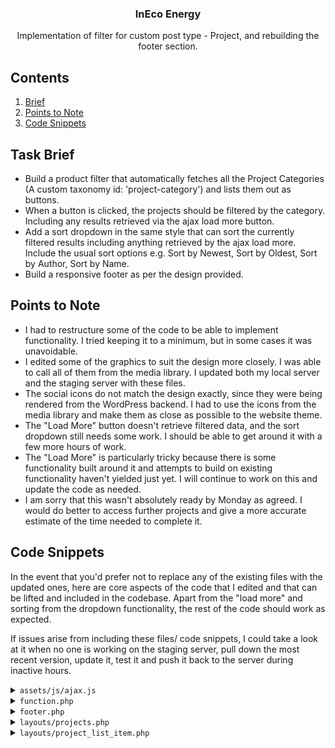 <div align="center">

  <h3 align="center">InEco Energy</h3>

   <div align="center">
     Implementation of filter for custom post type - Project, and rebuilding the footer section.
    </div>
</div>

## <a name="table">Contents</a>

1. [Brief](#brief)
2. [Points to Note](#to-note)
3. [Code Snippets](#snippets)


## <a name="brief">Task Brief</a>

- Build a product filter that automatically fetches all the Project Categories (A custom taxonomy id: 'project-category') and lists them out as buttons.
- When a button is clicked, the projects should be filtered by the category. Including any results retrieved via the ajax load more button.
- Add a sort dropdown in the same style that can sort the currently filtered results including anything retrieved by the ajax load more. Include the usual sort options e.g. Sort by Newest, Sort by Oldest, Sort by Author, Sort by Name.
- Build a responsive footer as per the design provided. 

## <a name="to-note">Points to Note</a>

- I had to restructure some of the code to be able to implement functionality. I tried keeping it to a minimum, but in some cases it was unavoidable.
- I edited some of the graphics to suit the design more closely. I was able to call all of them from the media library. I updated both my local server and the staging server with these files.
- The social icons do not match the design exactly, since they were being rendered from the WordPress backend. I had to use the icons from the media library and make them as close as possible to the website theme.
- The "Load More" button doesn't retrieve filtered data, and the sort dropdown still needs some work. I should be able to get around it with a few more hours of work.
- The "Load More" is particularly tricky because there is some functionality built around it and attempts to build on existing functionality haven't yielded just yet. I will continue to work on this and update the code as needed.
- I am sorry that this wasn't absolutely ready by Monday as agreed. I would do better to access further projects and give a more accurate estimate of the time needed to complete it.

## <a name="snippets">Code Snippets</a>

In the event that you'd prefer not to replace any of the existing files with the updated ones, here are core aspects of the code that I edited and that can be lifted and included in the codebase. Apart from the "load more" and sorting from the dropdown functionality, the rest of the code should work as expected.

If issues arise from including these files/ code snippets, I could take a look at it when no one is working on the staging server, pull down the most recent version, update it, test it and push it back to the server during inactive hours.

<details>
<summary><code>assets/js/ajax.js</code></summary>

```javascript
$(document).ready(function() {
  $('.cat-list-item').on('click', function(event) {
    (event).preventDefault();
    $('.cat-list-item').removeClass('active');
    $(this).addClass('active');

    var category =$(this).data('category');

    $.ajax({
      type: "POST",
      dataType: "html",
      url:  ajax_projects.ajaxurl,
      data: {
        action: 'filter_projects',
        type: $(this).data('type'),
        category: $(this).data('category'),
      },
      success: function(res) {
        $('#projects').html(res);
      },
      error: function(result){
        console.warn(result);
      }
    });
  });
});
```

</details>

<details>
<summary><code>function.php</code></summary>

```php
function filter_projects() {
    $postType = $_POST['type'];
    $termSlug = $_POST['category'];

    $args = array(
        'post_type' 		=>	$postType,
        'posts_per_page'	=>	6,
        'paged'				=>	1,
    );

    if ( ! empty( $termSlug ) ) {
        $args['tax_query'] = array(
            array(
                'taxonomy' => 'project-category',
                'terms'    => $termSlug,
            ),
        );
    }

    $wp_query = new WP_Query($args);

    if($wp_query->have_posts()): while($wp_query->have_posts()) : $wp_query->the_post();
    get_template_part('layouts/project_list_item.php');
    endwhile;
    wp_reset_postdata();
    else :
        echo "No Projects Found";
        $response = 'empty';
    endif;
    wp_die();

}

add_action('wp_ajax_filter_projects', 'filter_projects');
add_action('wp_ajax_nopriv_filter_projects', 'filter_projects');
```

</details>

<details>
<summary><code>footer.php</code></summary>

```php
<footer class="footer-div" id="site-footer">
  <script>
    $( "[href='#carbon-calc-pop']" ).on( "click", function() {
      $( "#carbon-calc" ).css("display", "block");
    } );

    $( "#carbon-calc-x" ).on( "click", function() {
      $( "#carbon-calc" ).css("display", "none");
    } );
  </script>

  <?php
  $headerLogoGroup = get_field('logo', 'option');
  $headerLogo = $headerLogoGroup['inverse'];
  $cta = get_field('call_to_action', 'option');
  $call_us = $cta['call_us'];
  $email_us = $cta['email_us'];
  $footerLinks = get_field('footer_links', 'option');
  $followUs = $footerLinks['follow_us'];
  $findUs = $footerLinks['find_us'];
  ?>

  <div class="overlay">
    <div class="overlay-image">
      <div class="container">
        <div class="row">
          <div class="footer-col footer-col-left">
            <h4 class="mt-35">Navigation</h4>
            <ul>
                <?php

                $arrayMenu = wp_get_nav_menu_items("CompressedMenu");
                foreach ($arrayMenu as $navItem ) {

                    ?><li><a href="<?php echo $navItem->url; ?>" title="<?php echo $navItem->title; ?>"><?php echo $navItem->title; ?></a></li><?php

                }

                ?>
            </ul>
          </div>

          <div class="footer-col footer-col-left">
            <h4 class="mt-35">Connect</h4>


            <div class="phone">
              <h5>Call Us</h5>
                <?php
                if( $call_us ):
                    $link_url = $call_us['url'];
                    $link_title = $call_us['title'];
                    $link_target = $call_us['target'] ? $call_us['target'] : '_self';
                    ?>
                  <a href="<?php echo esc_url( $link_url ); ?>" target="<?php echo esc_attr( $link_target ); ?>"><?php echo esc_html( $link_title ); ?></a>
                <?php endif; ?>
            </div>

            <div class="email">
              <h5>Email Us</h5>
                <?php
                if( $email_us ):
                    $link_url = $email_us['url'];
                    $link_title = $email_us['title'];
                    $link_target = $email_us['target'] ? $email_us['target'] : '_self';
                    ?>
                  <a href="<?php echo esc_url( $link_url ); ?>" target="<?php echo esc_attr( $link_target ); ?>"><?php echo esc_html( $link_title ); ?></a>
                <?php endif; ?>
            </div>

            <div class="location">
              <h5>Visit Us</h5>
                <?php echo $findUs; ?>
            </div>

          </div>

          <div class="footer-col footer-col-right">
            <div class="newsletter">
                <?php echo do_shortcode('[contact-form-7 id="579c6e9" title="Newsletter Signup"]'); ?>
            </div>

            <h5>Follow Us</h5>
            <div class="social-links">
                <?php
                if( $followUs ) {
                    foreach( $followUs as $row ) {
                        $link = $row['link'];
                        $icon = $row['icon'];
                        if( $link ):
                            $link_url = $link['url'];
                            $link_title = $link['title'];
                            $link_target = $link['target'] ? $link['target'] : '_self';
                            ?>
                          <a href="<?php echo esc_url( $link_url ); ?>" target="<?php echo esc_attr( $link_target ); ?>"><?php echo $icon; ?></a>
                        <?php endif;
                    }
                } ?>
            </div>
            <div class="ineco-logo"></div>
          </div>

          <div class="bottom">
            <p><?php echo esc_html(get_field('copyright_text', 'option')); ?></p>
            <a href="#">Downloads</a>
          </div>

        </div>
      </div>

    </div>

  </div>

  <!-- Animate on Scroll (Body) -->
  <script>
    $( document ).ready(function() {
      AOS.init({
        once: true,
        duration: 1000,
      });
    });
  </script>

  <style>
    #cutout-intro {
      position: sticky;
      height: 0 !important;
      z-index: 500;
      top: 0;
      pointer-events: none;
    }

    #cutout-intro .inside {
      height: 100vh;
      width: 100vw;
      display: flex;
      align-items: center;
      justify-content: center;
      pointer-events: none;
    }
    #cutout-intro .inside .obj {
      background-image: url('/wp-content/uploads/2024/04/Ineco-Icon-inverted-White.svg');
      margin: auto;
      z-index: -1;
      height: 400px;
      width: 400px;
      box-shadow: 0 0 0 1000vw white;
      pointer-events: none;
      border-radius: 50%;
    }
  </style>

  <?php if (is_front_page()) { ?>
    <script>
      $( document ).ready(function() {
        // gsap.to("#cutout-intro .inside .obj", {borderRadius: "10%", duration: 2.2, delay: 0.7, ease: "elastic.inOut(1.8,1)",});
        gsap.to("#cutout-intro .inside", {rotation: 90, duration: 4, delay: 0,});
        gsap.to("#cutout-intro .inside", {scale: 6, opacity: 0, duration: 1.5, delay: 1, ease: "elastic.inOut(1.8,1)", display: "none"});
        gsap.set("html", {delay: 1.7, overflowY: "auto"});
      });
    </script>
  <?php } else { ?>
    <style>
      html {
        overflow-y: auto !important;
      }
    </style>
  <?php } ?>


</footer>
```

</details>


<details>
<summary><code>layouts/projects.php</code></summary>

```php
<div class="filter cat-container">
  <ul class="cat-list">
    <li><a class="button cat-list-item active" href="#!" data-slug="" style="display: none">All Projects</a></li>

      <?php $terms = get_terms(array(
          'taxonomy'		=>	'project-category',
          'hide_empty'	=>	false
      ));

      foreach ($terms as $term) { ?>
        <li>
          <a class="button cat-list-item" href="#!" data-slug="<?= $term->slug; ?>" data-category="<?= $term->term_id; ?>" data-type="project"><?php echo esc_html($term->name); ?></a>
        </li>
      <?php } ?>
  </ul>

  <div class="sort-container">
    <p class="sort-text">Sort by</p>
    <form action="#" class="sort-div" id="sort-div">
      <select name="sort" id="sort" class="sort" onchange="this.form.submit()">
        <option selected value="date-DESC">Newest</option>
        <option value="date-ASC">Oldest</option>
        <option value="author">Author</option>
        <option value="name">Name</option>
      </select>
      <input type="hidden" name="action" value="sort-filter" />
    </form>
  </div>
</div>

<div id="projects" class="project-container">

  <?php
  $order =  explode('-', esc_attr($_POST['sort-div']));
  $wp_query = new WP_Query([
      'post_type' => 'project',
      'posts_per_page' => 6,
      'orderby' => $order[0],
      'order' => $order[1],
      'paged' => 1,
  ]);
  ?>

  <?php if($wp_query->have_posts()): ?>

      <?php
      while($wp_query->have_posts()) : $wp_query->the_post();

      get_template_part('layouts/project_list_item');

      endwhile;
      ?>

      <?php wp_reset_postdata(); ?>

  <?php endif; ?>

</div>
```
</details>


<details>
<summary><code>layouts/project_list_item.php</code></summary>

```php
<a href="<?php echo esc_url(get_the_permalink()); ?>" class="project">
    <div class="background" style="background-image: url('<?php if (has_post_thumbnail()) { echo esc_url(get_the_post_thumbnail_url()); } else { echo '/wp-content/uploads/2024/04/CTA-Graphic.png'; } ?>');"></div>
    <div class="inside">
        <h3><?php echo esc_html(get_the_title()); ?></h3>

        <p class="cat">
            <?php
            $termList = get_the_terms($post->ID, 'project-category');
            $termPluckList = wp_list_pluck($termList, 'name');
            $termJoined = join(', ', $termPluckList);
            echo $termJoined;
            ?>
        </p>
    </div>
    <div class="hover">
        <div class="second-background"></div>
        <?php
        $stat1 = get_field('stat_1', $post->ID);
        $stat2 = get_field('stat_2', $post->ID);
        $stat3 = get_field('stat_3', $post->ID);

        $stat1Val = $stat1['prefix_suffix']['prefix'] . $stat1['stat_value'] . $stat1['prefix_suffix']['suffix'];
        $stat2Val = $stat2['prefix_suffix']['prefix'] . $stat2['stat_value'] . $stat2['prefix_suffix']['suffix'];
        $stat3Val = $stat3['prefix_suffix']['prefix'] . $stat3['stat_value'] . $stat3['prefix_suffix']['suffix'];
        ?>
        <div class="stat">
            <p class="stat-title"><?php echo $stat1['stat_name']; ?></p>
            <p class="stat-val"><?php echo $stat1Val; ?></p>
        </div>
        <div class="stat">
            <p class="stat-title"><?php echo $stat2['stat_name']; ?></p>
            <p class="stat-val"><?php echo $stat2Val; ?></p>
        </div>
        <div class="stat">
            <p class="stat-title"><?php echo $stat3['stat_name']; ?></p>
            <p class="stat-val"><?php echo $stat3Val; ?></p>
        </div>
    </div>
</a>
```
</details>


#
